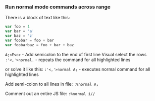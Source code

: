 ### Run normal mode commands across range

There is a block of text like this:

```javascript
var foo = 1
var bar = 'a'
var baz = 'z'
var foobar = foo + bar
var foobarbaz = foo + bar + baz
```

`A;<Esc>` - Add semicolon to the end of first line
Visual select the rows
`:'<,'>normal.` - repeats the command for all highlighted lines

or solve it like this:
`:'<,'>normal A;` - executes normal command for all highlighted lines

Add semi-colon to all lines in file:
`:%normal A;`

Comment out an entire JS file:
`:%normal i//`
